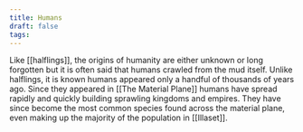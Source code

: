 ```yaml
---
title: Humans
draft: false
tags:
---
```

 Like [[halflings]], the origins of humanity are either unknown or long forgotten but it is often said that humans crawled from the mud itself. Unlike halflings, it is known humans appeared only a handful of thousands of years ago. Since they appeared in [[The Material Plane]] humans have spread rapidly and quickly building sprawling kingdoms and empires. They have since become the most common species found across the material plane, even making up the majority of the population in [[Illaset]].